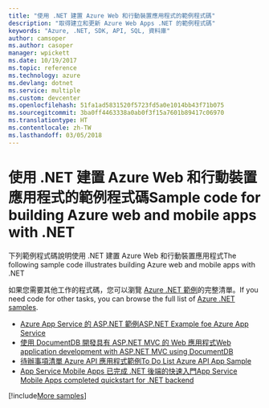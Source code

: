 ```yaml
---
title: "使用 .NET 建置 Azure Web 和行動裝置應用程式的範例程式碼"
description: "取得建立和更新 Azure Web Apps .NET 的範例程式碼"
keywords: "Azure, .NET, SDK, API, SQL, 資料庫"
author: camsoper
ms.author: casoper
manager: wpickett
ms.date: 10/19/2017
ms.topic: reference
ms.technology: azure
ms.devlang: dotnet
ms.service: multiple
ms.custom: devcenter
ms.openlocfilehash: 51fa1ad5831520f5723fd5a0e1014bb43f71b075
ms.sourcegitcommit: 3ba0ff4463338a0ab0f3f15a7601b89417c06970
ms.translationtype: HT
ms.contentlocale: zh-TW
ms.lasthandoff: 03/05/2018
---
```

# <a name="sample-code-for-building-azure-web-and-mobile-apps-with-net"></a><span data-ttu-id="cbb62-104">使用 .NET 建置 Azure Web 和行動裝置應用程式的範例程式碼</span><span class="sxs-lookup"><span data-stu-id="cbb62-104">Sample code for building Azure web and mobile apps with .NET</span></span>

<span data-ttu-id="cbb62-105">下列範例程式碼說明使用 .NET 建置 Azure Web 和行動裝置應用程式</span><span class="sxs-lookup"><span data-stu-id="cbb62-105">The following sample code illustrates building Azure web and mobile apps with .NET</span></span>

<span data-ttu-id="cbb62-106">如果您需要其他工作的程式碼，您可以瀏覽 [Azure .NET 範例](https://azure.microsoft.com/resources/samples/?platform=dotnet&view=azure-dotnet)的完整清單。</span><span class="sxs-lookup"><span data-stu-id="cbb62-106">If you need code for other tasks, you can browse the full list of [Azure .NET samples](https://azure.microsoft.com/resources/samples/?platform=dotnet&view=azure-dotnet).</span></span>

- [<span data-ttu-id="cbb62-107">Azure App Service 的 ASP.NET 範例</span><span class="sxs-lookup"><span data-stu-id="cbb62-107">ASP.NET Example foe Azure App Service</span></span>](https://azure.microsoft.com/resources/samples/app-service-web-dotnet-get-started/)
- [<span data-ttu-id="cbb62-108">使用 DocumentDB 開發具有 ASP.NET MVC 的 Web 應用程式</span><span class="sxs-lookup"><span data-stu-id="cbb62-108">Web application development with ASP.NET MVC using DocumentDB</span></span>](https://azure.microsoft.com/resources/samples/documentdb-dotnet-todo-app/
)
- [<span data-ttu-id="cbb62-109">待辦事項清單 Azure API 應用程式範例</span><span class="sxs-lookup"><span data-stu-id="cbb62-109">To Do List Azure API App Sample</span></span>](https://azure.microsoft.com/resources/samples/app-service-api-dotnet-todo-list/?cdn=disable)
- [<span data-ttu-id="cbb62-110">App Service Mobile Apps 已完成 .NET 後端的快速入門</span><span class="sxs-lookup"><span data-stu-id="cbb62-110">App Service Mobile Apps completed quickstart for .NET backend</span></span>](https://azure.microsoft.com/resources/samples/app-service-mobile-dotnet-backend-quickstart/)


[!include[More samples](includes/more-samples.md)]
